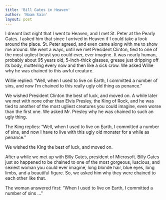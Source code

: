 ```yaml
---
title: 'Bill Gates in Heaven'
author: 'Noam Sain'
layout: post
---
```


I dreamt last night that I went to Heaven, and I met St. Peter at the Pearly Gates. I asked him that since I arrived in Heaven if I could take a look around the place. St. Peter agreed, and even came along with me to show me around. We went a ways, until we met President Clinton, tied to one of the most ugliest beast you could ever, ever imagine. It was nearly human, probably about 95 years old, 5-inch-thick glasses, grease just dripping off its body, muttering every now and then like a sick crow. We asked Willie why he was chained to this awful creature.

Willie replied: “Well, when I used to live on Earth, I committed a number of sins, and now I’m chained to this really ugly old thing as penance.”

We wished President Clinton the best of luck, and moved on. A while later we met with none other than Elvis Presley, the King of Rock, and he was tied to another of the most ugliest creatures you could imagine, even worse than the first one. We asked Mr. Presley why he was chained to such an ugly thing.

The King replies: “Well, when I used to live on Earth, I committed a number of sins, and now I have to live with this ugly old monster for a while as penance.”

We wished the King the best of luck, and moved on.

After a while we met up with Billy Gates, president of Microsoft. Billy Gates just so happened to be chained to one of the most gorgeous, luscious, and sexiest woman you could ever imagine, long blonde hair, blue eyes, long limbs, and a beautiful figure. So, we asked him why they were chained to each other like that.

The woman answered first: “When I used to live on Earth, I committed a number of sins …”
